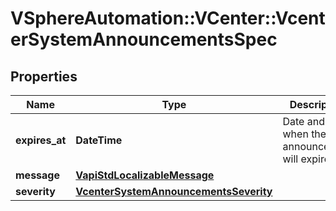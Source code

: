 # VSphereAutomation::VCenter::VcenterSystemAnnouncementsSpec

## Properties
Name | Type | Description | Notes
------------ | ------------- | ------------- | -------------
**expires_at** | **DateTime** | Date and time when the announcement will expire | 
**message** | [**VapiStdLocalizableMessage**](VapiStdLocalizableMessage.md) |  | 
**severity** | [**VcenterSystemAnnouncementsSeverity**](VcenterSystemAnnouncementsSeverity.md) |  | 


